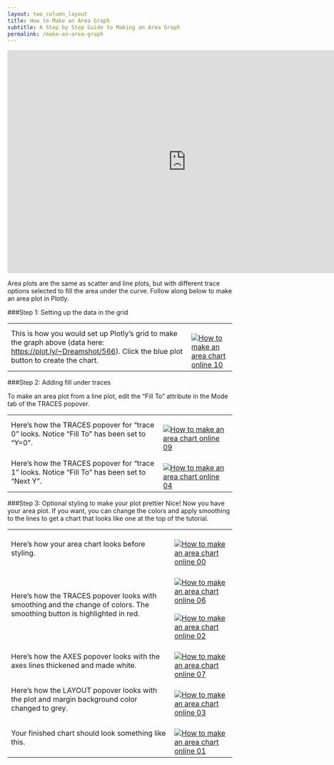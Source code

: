 ```yaml
---
layout: two_column_layout
title: How to Make an Area Graph
subtitle: A Step by Step Guide to Making an Area Graph
permalink: /make-an-area-graph
---
```


<iframe src="https://plot.ly/~Dreamshot/564.embed?width=800&amp;height=500" width="800" height="500" frameborder="0" scrolling="no" seamless="seamless"></iframe>

Area plots are the same as scatter and line plots, but with different trace options selected to fill the area under the curve. Follow along below to make an area plot in Plotly.

###Step 1: Setting up the data in the grid

<table>
<tbody>
<tr>
<td>This is how you would set up Plotly’s grid to make the graph above (data here: <a href="https://plot.ly/~Dreamshot/566" target="_blank">https://plot.ly/~Dreamshot/566</a>). Click the blue plot button to create the chart.</td>
<td><a href="https://plot.ly/static/learn/images/web_app_tutorials/how-to-make-an-area-chart-online/image10.png" data-lightbox="image-10"><br />
<img class="aligncenter" title="" src="https://plot.ly/static/learn/images/web_app_tutorials/how-to-make-an-area-chart-online/image10.png" alt="How to make an area chart online 10" /><br />
</a></td>
</tr>
</tbody>
</table>

###Step 2: Adding fill under traces

To make an area plot from a line plot, edit the “Fill To” attribute in the Mode tab of the TRACES popover.
<table>
<tbody>
<tr>
<td>Here’s how the TRACES popover for “trace 0” looks. Notice “Fill To” has been set to “Y=0”.</td>
<td><a href="https://plot.ly/static/learn/images/web_app_tutorials/how-to-make-an-area-chart-online/image09.png" data-lightbox="image-09"><br />
<img class="aligncenter" title="" src="https://plot.ly/static/learn/images/web_app_tutorials/how-to-make-an-area-chart-online/image09.png" alt="How to make an area chart online 09" /><br />
</a></td>
</tr>
<tr>
<td>Here’s how the TRACES popover for “trace 1” looks. Notice “Fill To” has been set to “Next Y”.</td>
<td><a href="https://plot.ly/static/learn/images/web_app_tutorials/how-to-make-an-area-chart-online/image04.png" data-lightbox="image-04"><br />
<img class="aligncenter" title="" src="https://plot.ly/static/learn/images/web_app_tutorials/how-to-make-an-area-chart-online/image04.png" alt="How to make an area chart online 04" /><br />
</a></td>
</tr>
</tbody>
</table>

###Step 3: Optional styling to make your plot prettier
Nice! Now you have your area plot. If you want, you can change the colors and apply smoothing to the lines to get a chart that looks like one at the top of the tutorial.
<table>
<tbody>
<tr>
<td>Here’s how your area chart looks before styling.</td>
<td><a href="https://plot.ly/static/learn/images/web_app_tutorials/how-to-make-an-area-chart-online/image00.png" data-lightbox="image-00"><br />
<img class="aligncenter" title="" src="https://plot.ly/static/learn/images/web_app_tutorials/how-to-make-an-area-chart-online/image00.png" alt="How to make an area chart online 00" /><br />
</a></td>
</tr>
<tr>
<td>Here’s how the TRACES popover looks with smoothing and the change of colors. The smoothing button is highlighted in red.</td>
<td><a href="https://plot.ly/static/learn/images/web_app_tutorials/how-to-make-an-area-chart-online/image06.png" data-lightbox="image-06"><br />
<img class="aligncenter" title="" src="https://plot.ly/static/learn/images/web_app_tutorials/how-to-make-an-area-chart-online/image06.png" alt="How to make an area chart online 06" /><br />
</a><a href="https://plot.ly/static/learn/images/web_app_tutorials/how-to-make-an-area-chart-online/image02.png" data-lightbox="image-02"><br />
<img class="aligncenter" title="" src="https://plot.ly/static/learn/images/web_app_tutorials/how-to-make-an-area-chart-online/image02.png" alt="How to make an area chart online 02" /><br />
</a></td>
</tr>
<tr>
<td>Here’s how the AXES popover looks with the axes lines thickened and made white.</td>
<td><a href="https://plot.ly/static/learn/images/web_app_tutorials/how-to-make-an-area-chart-online/image07.png" data-lightbox="image-07"><br />
<img class="aligncenter" title="" src="https://plot.ly/static/learn/images/web_app_tutorials/how-to-make-an-area-chart-online/image07.png" alt="How to make an area chart online 07" /><br />
</a></td>
</tr>
<tr>
<td>Here’s how the LAYOUT popover looks with the plot and margin background color changed to grey.</td>
<td><a href="https://plot.ly/static/learn/images/web_app_tutorials/how-to-make-an-area-chart-online/image03.png" data-lightbox="image-03"><br />
<img class="aligncenter" title="" src="https://plot.ly/static/learn/images/web_app_tutorials/how-to-make-an-area-chart-online/image03.png" alt="How to make an area chart online 03" /><br />
</a></td>
</tr>
<tr>
<td>Your finished chart should look something like this.</td>
<td><a href="https://plot.ly/static/learn/images/web_app_tutorials/how-to-make-an-area-chart-online/image01.png" data-lightbox="image-01"><br />
<img class="aligncenter" title="" src="https://plot.ly/static/learn/images/web_app_tutorials/how-to-make-an-area-chart-online/image01.png" alt="How to make an area chart online 01" /><br />
</a></td>
</tr>
</tbody>
</table>
